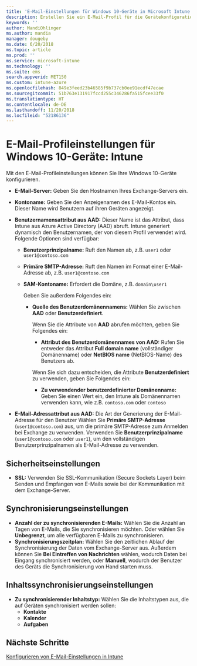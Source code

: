 ```yaml
---
title: 'E-Mail-Einstellungen für Windows 10-Geräte in Microsoft Intune: Azure | Microsoft-Dokumentation'
description: Erstellen Sie ein E-Mail-Profil für die Gerätekonfiguration, die Exchange-Server verwendet und Attribute von Azure Active Directory abruft. Mit Microsoft Intune können Sie auch SSL aktivieren und E-Mails und Zeitpläne auf Windows 10-Geräten synchronisieren.
keywords: ''
author: MandiOhlinger
ms.author: mandia
manager: dougeby
ms.date: 6/20/2018
ms.topic: article
ms.prod: ''
ms.service: microsoft-intune
ms.technology: ''
ms.suite: ems
search.appverid: MET150
ms.custom: intune-azure
ms.openlocfilehash: 849e3feed23b46585f9b737cb0ee91ecdf47ecae
ms.sourcegitcommit: 51b763e131917fccd255c346286fa515fcee33f0
ms.translationtype: HT
ms.contentlocale: de-DE
ms.lasthandoff: 11/20/2018
ms.locfileid: "52186136"
---
```

# <a name="email-profile-settings-for-devices-running-windows-10---intune"></a>E-Mail-Profileinstellungen für Windows 10-Geräte: Intune

Mit den E-Mail-Profileinstellungen können Sie Ihre Windows 10-Geräte konfigurieren.

- **E-Mail-Server:** Geben Sie den Hostnamen Ihres Exchange-Servers ein.
- **Kontoname:** Geben Sie den Anzeigenamen des E-Mail-Kontos ein. Dieser Name wird Benutzern auf ihren Geräten angezeigt.
- **Benutzernamensattribut aus AAD:** Dieser Name ist das Attribut, dass Intune aus Azure Active Directory (AAD) abruft. Intune generiert dynamisch den Benutzernamen, der von diesem Profil verwendet wird. Folgende Optionen sind verfügbar:
  - **Benutzerprinzipalname:** Ruft den Namen ab, z.B. `user1` oder `user1@contoso.com`
  - **Primäre SMTP-Adresse:** Ruft den Namen im Format einer E-Mail-Adresse ab, z.B. `user1@contoso.com`
  - **SAM-Kontoname:** Erfordert die Domäne, z.B. `domain\user1`

    Geben Sie außerdem Folgendes ein:  
    - **Quelle des Benutzerdomänennamens:** Wählen Sie zwischen **AAD** oder **Benutzerdefiniert**.

      Wenn Sie die Attribute von **AAD** abrufen möchten, geben Sie Folgendes ein:
      - **Attribut des Benutzerdomänennames von AAD:** Rufen Sie entweder das Attribut **Full domain name** (vollständiger Domänenname) oder **NetBIOS name** (NetBIOS-Name) des Benutzers ab.

      Wenn Sie sich dazu entscheiden, die Attribute **Benutzerdefiniert** zu verwenden, geben Sie Folgendes ein:
      - **Zu verwendender benutzerdefinierter Domänenname:** Geben Sie einen Wert ein, den Intune als Domänennamen verwenden kann, wie z.B. `contoso.com` oder `contoso`

- **E-Mail-Adressattribut aus AAD:** Die Art der Generierung der E-Mail-Adresse für den Benutzer Wählen Sie **Primäre SMTP-Adresse** (`user1@contoso.com`) aus, um die primäre SMTP-Adresse zum Anmelden bei Exchange zu verwenden. Verwenden Sie **Benutzerprinzipalname** (`user1@contoso.com` oder `user1`), um den vollständigen Benutzerprinzipalnamen als E-Mail-Adresse zu verwenden.

## <a name="security-settings"></a>Sicherheitseinstellungen

- **SSL:** Verwenden Sie SSL-Kommunikation (Secure Sockets Layer) beim Senden und Empfangen von E-Mails sowie bei der Kommunikation mit dem Exchange-Server.

## <a name="synchronization-settings"></a>Synchronisierungseinstellungen

- **Anzahl der zu synchronisierenden E-Mails:** Wählen Sie die Anzahl an Tagen von E-Mails, die Sie synchronisieren möchten. Oder wählen Sie **Unbegrenzt**, um alle verfügbaren E-Mails zu synchronisieren.
- **Synchronisierungszeitplan:** Wählen Sie den zeitlichen Ablauf der Synchronisierung der Daten vom Exchange-Server aus. Außerdem können Sie **Bei Eintreffen von Nachrichten** wählen, wodurch Daten bei Eingang synchronisiert werden, oder **Manuell**, wodurch der Benutzer des Geräts die Synchronisierung von Hand starten muss.

## <a name="content-sync-settings"></a>Inhaltssynchronisierungseinstellungen

- **Zu synchronisierender Inhaltstyp:** Wählen Sie die Inhaltstypen aus, die auf Geräten synchronisiert werden sollen:
  - **Kontakte**
  - **Kalender**
  - **Aufgaben**

## <a name="next-steps"></a>Nächste Schritte
[Konfigurieren von E-Mail-Einstellungen in Intune](email-settings-configure.md)